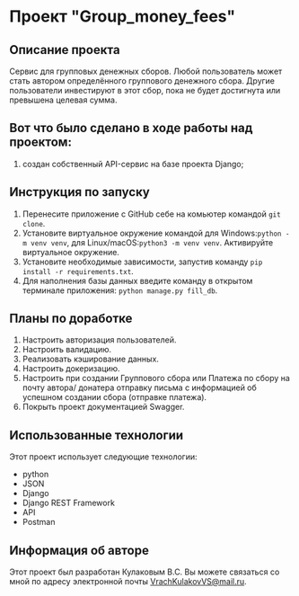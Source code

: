 # Проект "Group_money_fees"

## Описание проекта
Сервис для групповых денежных сборов. Любой пользователь может стать автором определённого группового денежного сбора. Другие пользователи инвестируют в этот сбор, пока не будет достигнута или превышена целевая сумма.

## Вот что было сделано в ходе работы над проектом:
1. создан собственный API-сервис на базе проекта Django;

## Инструкция по запуску
1. Перенесите приложение с GitHub себе на комьютер командой `git clone`.
2. Установите виртуальное окружение командой для Windows:`python -m venv venv`, для Linux/macOS:`python3 -m venv venv`. Активируйте виртуальное окружение.
3. Установите необходимые зависимости, запустив команду `pip install -r requirements.txt`.
4. Для наполнения базы данных введите команду в открытом терминале приложения: `python manage.py fill_db`.

## Планы по доработке
1. Настроить авторизация пользователей.
2. Настроить валидацию.
3. Реализовать кэширование данных.
4. Настроить докеризацию.
5. Настроить при создании Группового сбора или Платежа по сбору на почту автора/
донатера отправку письма с информацией об успешном создании сбора (отправке платежа). 
6. Покрыть проект документацией Swagger.

## Использованные технологии
Этот проект использует следующие технологии:
- python
- JSON
- Django
- Django REST Framework
- API 
- Postman

## Информация об авторе
Этот проект был разработан Кулаковым В.С.
Вы можете связаться со мной по адресу электронной почты VrachKulakovVS@mail.ru.
